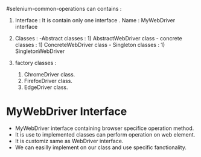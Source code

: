 #selenium-common-operations can contains :
1) Interface :
              It is contain only one interface .
             Name : MyWebDriver interface


2) Classes :
          -Abstract classes :
               1) AbstractWebDriver class
         - concrete classes :
               1) ConcreteWebDriver class
         - Singleton classes :
               1) SingletonWebDriver

3) factory classes :
    1) ChromeDriver class.
    2) FirefoxDriver class.
    3) EdgeDriver class.

    
# MyWebDriver Interface

- MyWebDriver interface containing browser specifice operation method.
- It is use to implemented classes can perform operation on web element.
- It is customiz same as WebDriver interface.
- We can easilly implement on our class and use specific fanctionality.

#

